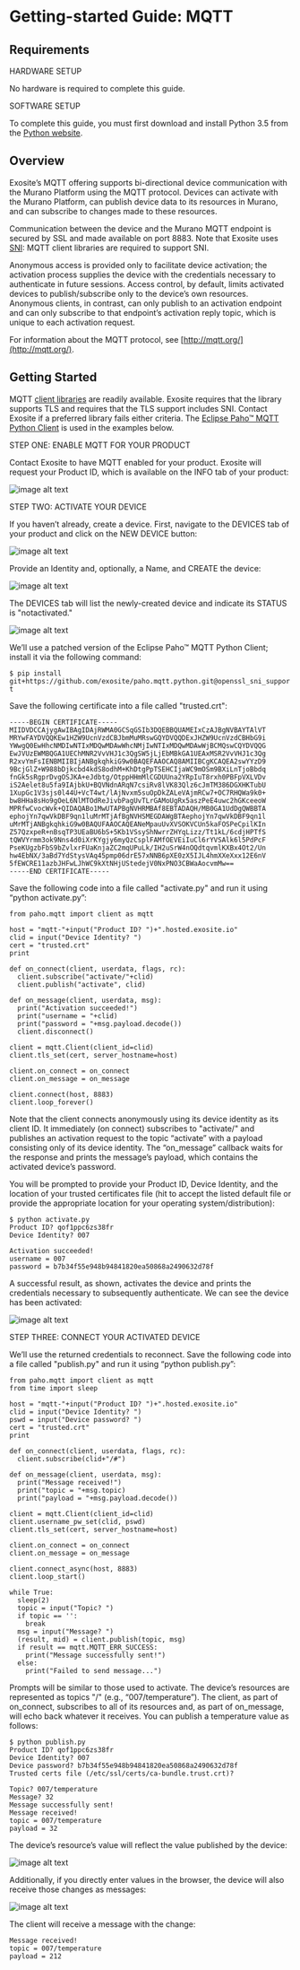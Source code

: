 # Getting-started Guide: MQTT

## Requirements 

HARDWARE SETUP

No hardware is required to complete this guide.

SOFTWARE SETUP

To complete this guide, you must first download and install Python 3.5 from the [Python website](https://www.python.org/).

## Overview

Exosite’s MQTT offering supports bi-directional device communication with the Murano Platform using the MQTT protocol. Devices can activate with the Murano Platform, can publish device data to its resources in Murano, and can subscribe to changes made to these resources.

Communication between the device and the Murano MQTT endpoint is secured by SSL and made available on port 8883. Note that Exosite uses [SNI](https://en.wikipedia.org/wiki/Server_Name_Indication): MQTT client libraries are required to support SNI.

Anonymous access is provided only to facilitate device activation; the activation process supplies the device with the credentials necessary to authenticate in future sessions. Access control, by default, limits activated devices to publish/subscribe only to the device’s own resources. Anonymous clients, in contrast, can only publish to an activation endpoint and can only subscribe to that endpoint’s activation reply topic, which is unique to each activation request.

For information about the MQTT protocol, see [http://mqtt.org/](http://mqtt.org/).

## Getting Started

MQTT [client libraries](https://github.com/mqtt/mqtt.github.io/wiki/libraries) are readily available. Exosite requires that the library supports TLS and requires that the TLS support includes SNI. Contact Exosite if a preferred library fails either criteria. The [Eclipse Paho™ MQTT Python Client](https://github.com/eclipse/paho.mqtt.python) is used in the examples below.

STEP ONE: ENABLE MQTT FOR YOUR PRODUCT

Contact Exosite to have MQTT enabled for your product. Exosite will request your Product ID, which is available on the INFO tab of your product:

![image alt text](../mqtt_0.png)

STEP TWO: ACTIVATE YOUR DEVICE

If you haven’t already, create a device. First, navigate to the DEVICES tab of your product and click on the NEW DEVICE button:

![image alt text](../mqtt_1.png)

Provide an Identity and, optionally, a Name, and CREATE the device:

![image alt text](../mqtt_2.png)

The DEVICES tab will list the newly-created device and indicate its STATUS is "notactivated."

![image alt text](../mqtt_3.png)

We’ll use a patched version of the Eclipse Paho™ MQTT Python Client; install it via the following command:

`$ pip install git+https://github.com/exosite/paho.mqtt.python.git@openssl_sni_support`

Save the following certificate into a file called "trusted.crt":
```
-----BEGIN CERTIFICATE-----
MIIDVDCCAjygAwIBAgIDAjRWMA0GCSqGSIb3DQEBBQUAMEIxCzAJBgNVBAYTAlVT
MRYwFAYDVQQKEw1HZW9UcnVzdCBJbmMuMRswGQYDVQQDExJHZW9UcnVzdCBHbG9i
YWwgQ0EwHhcNMDIwNTIxMDQwMDAwWhcNMjIwNTIxMDQwMDAwWjBCMQswCQYDVQQG
EwJVUzEWMBQGA1UEChMNR2VvVHJ1c3QgSW5jLjEbMBkGA1UEAxMSR2VvVHJ1c3Qg
R2xvYmFsIENBMIIBIjANBgkqhkiG9w0BAQEFAAOCAQ8AMIIBCgKCAQEA2swYYzD9
9BcjGlZ+W988bDjkcbd4kdS8odhM+KhDtgPpTSEHCIjaWC9mOSm9BXiLnTjoBbdq
fnGk5sRgprDvgOSJKA+eJdbtg/OtppHHmMlCGDUUna2YRpIuT8rxh0PBFpVXLVDv
iS2Aelet8u5fa9IAjbkU+BQVNdnARqN7csiRv8lVK83Qlz6cJmTM386DGXHKTubU
1XupGc1V3sjs0l44U+VcT4wt/lAjNvxm5suOpDkZALeVAjmRCw7+OC7RHQWa9k0+
bw8HHa8sHo9gOeL6NlMTOdReJivbPagUvTLrGAMoUgRx5aszPeE4uwc2hGKceeoW
MPRfwCvocWvk+QIDAQABo1MwUTAPBgNVHRMBAf8EBTADAQH/MB0GA1UdDgQWBBTA
ephojYn7qwVkDBF9qn1luMrMTjAfBgNVHSMEGDAWgBTAephojYn7qwVkDBF9qn1l
uMrMTjANBgkqhkiG9w0BAQUFAAOCAQEANeMpauUvXVSOKVCUn5kaFOSPeCpilKIn
Z57QzxpeR+nBsqTP3UEaBU6bS+5Kb1VSsyShNwrrZHYqLizz/Tt1kL/6cdjHPTfS
tQWVYrmm3ok9Nns4d0iXrKYgjy6myQzCsplFAMfOEVEiIuCl6rYVSAlk6l5PdPcF
PseKUgzbFbS9bZvlxrFUaKnjaZC2mqUPuLk/IH2uSrW4nOQdtqvmlKXBx4Ot2/Un
hw4EbNX/3aBd7YdStysVAq45pmp06drE57xNNB6pXE0zX5IJL4hmXXeXxx12E6nV
5fEWCRE11azbJHFwLJhWC9kXtNHjUStedejV0NxPNO3CBWaAocvmMw==
-----END CERTIFICATE-----
```
Save the following code into a file called "activate.py" and run it using “python activate.py”:
```
from paho.mqtt import client as mqtt

host = "mqtt-"+input("Product ID? ")+".hosted.exosite.io"
clid = input("Device Identity? ")
cert = "trusted.crt"
print

def on_connect(client, userdata, flags, rc):
  client.subscribe("activate/"+clid)
  client.publish("activate", clid)

def on_message(client, userdata, msg):
  print("Activation succeeded!")
  print("username = "+clid)
  print("password = "+msg.payload.decode())
  client.disconnect()

client = mqtt.Client(client_id=clid)
client.tls_set(cert, server_hostname=host)

client.on_connect = on_connect
client.on_message = on_message

client.connect(host, 8883)
client.loop_forever()
```
Note that the client connects anonymously using its device identity as its client ID. It immediately (on connect) subscribes to "activate/<device identity>" and publishes an activation request to the topic “activate” with a payload consisting only of its device identity. The “on_message” callback waits for the response and prints the message’s payload, which contains the activated device’s password.

You will be prompted to provide your Product ID, Device Identity, and the location of your trusted certificates file (hit <Enter> to accept the listed default file or provide the appropriate location for your operating system/distribution):
```
$ python activate.py
Product ID? qof1ppc6zs38fr
Device Identity? 007

Activation succeeded!
username = 007
password = b7b34f55e948b94841820ea50868a2490632d78f
```
A successful result, as shown, activates the device and prints the credentials necessary to subsequently authenticate. We can see the device has been activated:

![image alt text](../mqtt_4.png)

STEP THREE: CONNECT YOUR ACTIVATED DEVICE

We’ll use the returned credentials to reconnect. Save the following code into a file called "publish.py" and run it using “python publish.py”:
```
from paho.mqtt import client as mqtt
from time import sleep

host = "mqtt-"+input("Product ID? ")+".hosted.exosite.io"
clid = input("Device Identity? ")
pswd = input("Device password? ")
cert = "trusted.crt"
print

def on_connect(client, userdata, flags, rc):
  client.subscribe(clid+"/#")

def on_message(client, userdata, msg):
  print("Message received!")
  print("topic = "+msg.topic)
  print("payload = "+msg.payload.decode())

client = mqtt.Client(client_id=clid)
client.username_pw_set(clid, pswd)
client.tls_set(cert, server_hostname=host)

client.on_connect = on_connect
client.on_message = on_message

client.connect_async(host, 8883)
client.loop_start()

while True:
  sleep(2)
  topic = input("Topic? ")
  if topic == '':
    break
  msg = input("Message? ")
  (result, mid) = client.publish(topic, msg)
  if result == mqtt.MQTT_ERR_SUCCESS:
    print("Message successfully sent!")
  else:
    print("Failed to send message...")
```
Prompts will be similar to those used to activate. The device’s resources are represented as topics "<device ID>/<resource>" (e.g., “007/temperature”). The client, as part of on_connect, subscribes to all of its resources and, as part of on_message, will echo back whatever it receives. You can publish a temperature value as follows:
```
$ python publish.py
Product ID? qof1ppc6zs38fr
Device Identity? 007
Device password? b7b34f55e948b94841820ea50868a2490632d78f
Trusted certs file (/etc/ssl/certs/ca-bundle.trust.crt)? 

Topic? 007/temperature
Message? 32
Message successfully sent!
Message received!
topic = 007/temperature
payload = 32
```
The device’s resource’s value will reflect the value published by the device:

![image alt text](mqtt_5.png)

Additionally, if you directly enter values in the browser, the device will also receive those changes as messages:

![image alt text](mqtt_6.png)

The client will receive a message with the change:
```
Message received!
topic = 007/temperature
payload = 212
```
